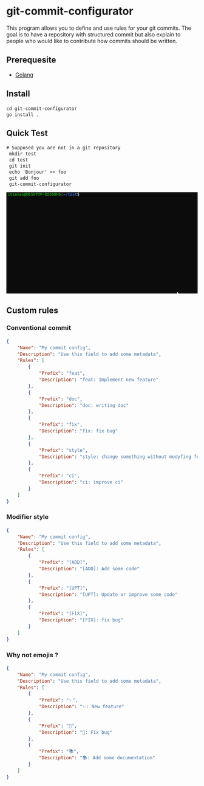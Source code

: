 # git-commit-configurator

This program allows you to define and use rules for your git commits. The goal is to have a repository with structured commit but also explain to people who would like to contribute how commits should be written.

## Prerequesite

- [Golang](https://golang.org/)

## Install

```shell
cd git-commit-configurator
go install .
```

## Quick Test

```shell
# Supposed you are not in a git repository
 mkdir test
 cd test
 git init
 echo 'Bonjour' >> foo
 git add foo
 git-commit-configurator
```
<img src="https://github.com/ItsAnas/git-commit-configurator/raw/master/img/demo-commit.gif"/>

## Custom rules

### Conventional commit

```json
{
    "Name": "My commit config",
    "Description": "Use this field to add some metadata",
    "Rules": [
        {
            "Prefix": "feat",
            "Description": "feat: Implement new feature"
        },
        {
            "Prefix": "doc",
            "Description": "doc: writing doc"
        },
        {
            "Prefix": "fix",
            "Description": "fix: fix bug"
        },
        {
            "Prefix": "style",
            "Description": "style: change something without modyfing feature"
        },
        {
            "Prefix": "ci",
            "Description": "ci: improve ci"
        }
    ]
}
```

### Modifier style

```json
{
    "Name": "My commit config",
    "Description": "Use this field to add some metadata",
    "Rules": [
        {
            "Prefix": "[ADD]",
            "Description": "[ADD]: Add some code"
        },
        {
            "Prefix": "[UPT]",
            "Description": "[UPT]: Update or improve some code"
        },
        {
            "Prefix": "[FIX]",
            "Description": "[FIX]: fix bug"
        }
    ]
}
```

### Why not emojis ?

```json
{
    "Name": "My commit config",
    "Description": "Use this field to add some metadata",
    "Rules": [
        {
            "Prefix": "✨",
            "Description": "✨: New feature"
        },
        {
            "Prefix": "🐛",
            "Description": "🐛: Fix bug"
        },
        {
            "Prefix": "📚",
            "Description": "📚: Add some documentation"
        }
    ]
}
```